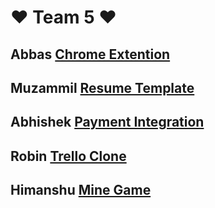 
# ❤ Team 5 ❤





## Abbas  [Chrome Extention](https://github.com/aliji865030/Team_5-Geekathon/tree/main/Chrome_Extention_by_ABBAS_ALI)

## Muzammil  [Resume Template](https://aliji865030.github.io/Team_5-Geekathon/Resume_Template_by_MOHAMMED_MUZAMMIL/)


## Abhishek  [Payment Integration](https://payment-integration-demo.netlify.app/)


## Robin  [Trello Clone](https://troller-clone.vercel.app/)

## Himanshu  [Mine Game](https://github.com/aliji865030/Team_5-Geekathon/tree/main/Chrome_Extention_by_ABBAS_ALI)




